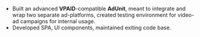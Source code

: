 - Built an advanced __VPAID__-compatible __AdUnit__, meant to integrate and wrap two separate ad-platforms, created testing environment for video-ad campaigns for internal usage.
- Developed SPA, UI components, maintained exiting code base.